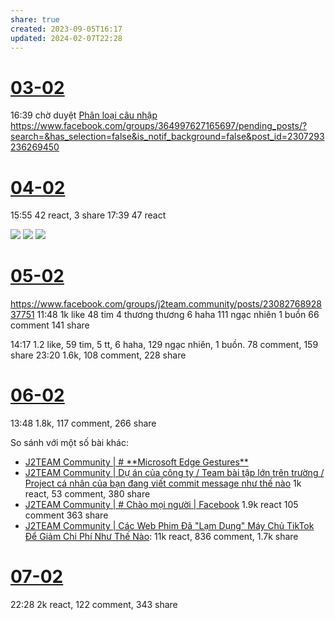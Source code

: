 ```yaml
---
share: true
created: 2023-09-05T16:17
updated: 2024-02-07T22:28
---
```


# [03-02](03-02.md)
16:39 chờ duyệt [Phân loại câu nhập](../../../../Tr%E1%BA%A5n%20K%E1%BB%B3/4%20Th%C3%A0nh%20ph%E1%BA%A9m/Truy%E1%BB%81n%20th%C3%B4ng/Ph%C3%A2n%20lo%E1%BA%A1i%20c%C3%A2u%20nh%E1%BA%ADp.md) https://www.facebook.com/groups/364997627165697/pending_posts/?search=&has_selection=false&is_notif_background=false&post_id=2307293236269450
# [04-02](04-02.md)
15:55 42 react, 3 share
17:39 47 react 

![](https://i.imgur.com/dF3dbQt.png)
![](https://i.imgur.com/4ydncxU.png)
![](https://i.imgur.com/rsyNKrn.png)
# [05-02](05-02.md)
https://www.facebook.com/groups/j2team.community/posts/2308276892837751
11:48 
1k like 48 tim 4 thương thương 6 haha 111 ngạc nhiên 1 buồn
66 comment 141 share

14:17 1.2 like, 59 tim, 5 tt, 6 haha, 129 ngạc nhiên, 1 buồn. 78 comment, 159 share
23:20 1.6k, 108 comment, 228 share

# [06-02](06-02.md)
13:48 1.8k, 117 comment, 266 share


So sánh với một số bài khác:
- [J2TEAM Community | # \*\*Microsoft Edge Gestures\*\*](https://www.facebook.com/groups/j2team.community/posts/2305918139740293/?__cft__[0]=AZXcQTtwKO0nOStO1lEP3VgH2qNGqtamD7rg7tgBI-pXvZ0xd3z6bNzzQz2T7UHTNAFfkq-UvV2R1cKQz6sMI-QWw_4VmtJgnhZ0JlxapgzMXuO6Y9KSxk3n4XS3T9-drJnnCi6rZquDhna3wT2fwlxgilEyUmnaW0D9ngiTZ1FAV20zJmDwG4YzOppRGka6YMo&__tn__=%2CO%2CP-R)
- [J2TEAM Community | Dự án của công ty / Team bài tập lớn trên trường / Project cá nhân của bạn đang viết commit message như thế nào](https://www.facebook.com/groups/j2team.community/posts/2304230613242379/?__cft__[0]=AZUP9Iks29_yQ6NEZGByjVMcrTTyI6zwvm3WeXh9AIwgLk3gW23p4lbXf1vEeGoRol40gW6z498nAg5MWsLtls9qU_Jz_1P1peBpC1aLpog_7FUage8qLts5XlXIc18VjXGNh5CSUcEU5dUrf33yTHLrwzMIORKOO_YXga6vmiwxqEKVpghjrzUAXdYGtw91_MM&__tn__=%2CO%2CP-R) 1k react, 53 comment, 380 share
- [J2TEAM Community | # Chào mọi người | Facebook](https://www.facebook.com/groups/j2team.community/posts/2307637936234980/?__cft__[0]=AZVkHMtvmGzC5q1GSjS1N14ezebNVCgQ9jCxDdu9iU8xghoaepr5YhKwev-xgsGtBOr3aD1MJmjbyps84f2hJ1YkKU885Zw0Q31G9vhD6nWXaH1TOvkPLpOUlqbFkiBtz1Qttq2AIXqbo_HAACZXsezyr8NqafpkRW1J4_pjx0XAUAAeCEbl0eJwH1qoCqtHlJ8&__tn__=%2CO%2CP-R) 1.9k react 105 comment 363 share
- [J2TEAM Community | Các Web Phim Đã "Lạm Dụng" Máy Chủ TikTok Để Giảm Chi Phí Như Thế Nào](https://www.facebook.com/groups/j2team.community/posts/2302319523433488): 11k react, 836 comment, 1.7k share

# [07-02](07-02.md)
22:28 2k react, 122 comment, 343 share
